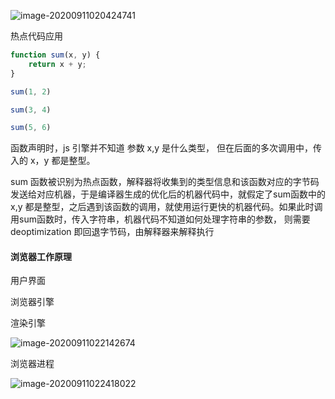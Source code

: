 ![image-20200911020424741](C:\Users\Kerouac\Desktop\File\node_cs_basic\lib\img_v8\image-20200911020424741.png)



热点代码应用



```javascript
function sum(x, y) {
    return x + y;
}

sum(1, 2)

sum(3, 4)

sum(5, 6)
```



函数声明时，js 引擎并不知道 参数 x,y 是什么类型， 但在后面的多次调用中，传入的 x，y 都是整型。

sum 函数被识别为热点函数，解释器将收集到的类型信息和该函数对应的字节码发送给对应机器，于是编译器生成的优化后的机器代码中，就假定了sum函数中的 x,y 都是整型，之后遇到该函数的调用，就使用运行更快的机器代码。如果此时调用sum函数时，传入字符串，机器代码不知道如何处理字符串的参数， 则需要 deoptimization 即回退字节码，由解释器来解释执行







#### 浏览器工作原理

用户界面

浏览器引擎

渲染引擎



![image-20200911022142674](C:\Users\Kerouac\Desktop\File\node_cs_basic\lib\img_v8\browser)





浏览器进程

![image-20200911022418022](C:\Users\Kerouac\Desktop\File\node_cs_basic\lib\img_v8\browser_process)